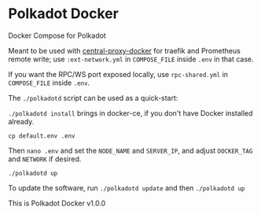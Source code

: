 # Polkadot Docker

Docker Compose for Polkadot

Meant to be used with [central-proxy-docker](https://github.com/CryptoManufaktur-io/central-proxy-docker) for traefik
and Prometheus remote write; use `:ext-network.yml` in `COMPOSE_FILE` inside `.env` in that case.

If you want the RPC/WS port exposed locally, use `rpc-shared.yml` in `COMPOSE_FILE` inside `.env`.

The `./polkadotd` script can be used as a quick-start:

`./polkadotd install` brings in docker-ce, if you don't have Docker installed already.

`cp default.env .env`

Then `nano .env` and set the `NODE_NAME` and `SERVER_IP`, and adjust `DOCKER_TAG` and `NETWORK` if desired.

`./polkadotd up`

To update the software, run `./polkadotd update` and then `./polkadotd up`

This is Polkadot Docker v1.0.0
